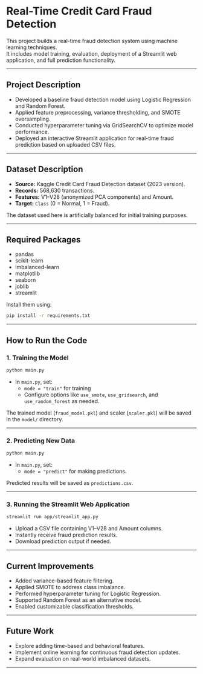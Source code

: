 # Real-Time Credit Card Fraud Detection

This project builds a real-time fraud detection system using machine learning techniques.  
It includes model training, evaluation, deployment of a Streamlit web application, and full prediction functionality.

---

## Project Description

- Developed a baseline fraud detection model using Logistic Regression and Random Forest.
- Applied feature preprocessing, variance thresholding, and SMOTE oversampling.
- Conducted hyperparameter tuning via GridSearchCV to optimize model performance.
- Deployed an interactive Streamlit application for real-time fraud prediction based on uploaded CSV files.

---

## Dataset Description

- **Source:** Kaggle Credit Card Fraud Detection dataset (2023 version).
- **Records:** 568,630 transactions.
- **Features:** V1–V28 (anonymized PCA components) and Amount.
- **Target:** `Class` (0 = Normal, 1 = Fraud).

The dataset used here is artificially balanced for initial training purposes.

---

## Required Packages

- pandas
- scikit-learn
- imbalanced-learn
- matplotlib
- seaborn
- joblib
- streamlit

Install them using:

```bash
pip install -r requirements.txt
```

---

## How to Run the Code

### 1. Training the Model

```bash
python main.py
```
- In `main.py`, set:
  - `mode = "train"` for training
  - Configure options like `use_smote`, `use_gridsearch`, and `use_random_forest` as needed.

The trained model (`fraud_model.pkl`) and scaler (`scaler.pkl`) will be saved in the `model/` directory.

---

### 2. Predicting New Data

```bash
python main.py
```
- In `main.py`, set:
  - `mode = "predict"` for making predictions.

Predicted results will be saved as `predictions.csv`.

---

### 3. Running the Streamlit Web Application

```bash
streamlit run app/streamlit_app.py
```
- Upload a CSV file containing V1–V28 and Amount columns.
- Instantly receive fraud prediction results.
- Download prediction output if needed.

---

## Current Improvements

- Added variance-based feature filtering.
- Applied SMOTE to address class imbalance.
- Performed hyperparameter tuning for Logistic Regression.
- Supported Random Forest as an alternative model.
- Enabled customizable classification thresholds.

---

## Future Work

- Explore adding time-based and behavioral features.
- Implement online learning for continuous fraud detection updates.
- Expand evaluation on real-world imbalanced datasets.

---
